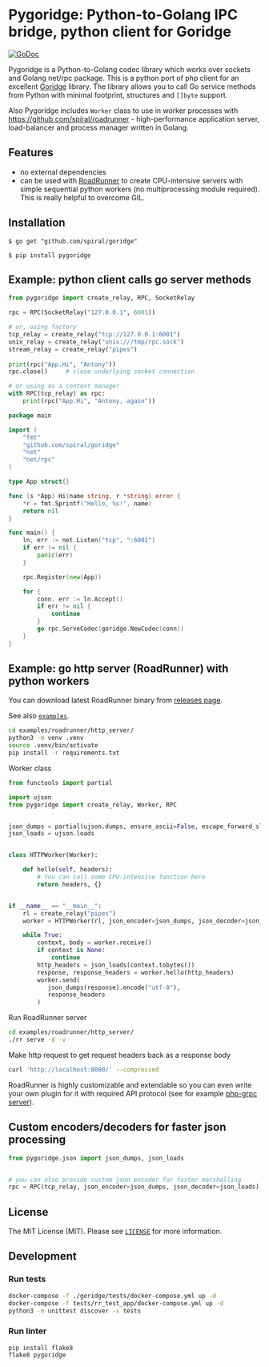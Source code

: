 Pygoridge: Python-to-Golang IPC bridge, python client for Goridge
=================================================
[![GoDoc](https://godoc.org/github.com/spiral/goridge?status.svg)](https://godoc.org/github.com/spiral/goridge)


Pygoridge is a Python-to-Golang codec library which works over sockets and Golang net/rpc package.
This is a python port of php client for an excellent [Goridge](https://github.com/spiral/goridge) library.
The library allows you to call Go service methods from Python with minimal footprint, structures and `[]byte` support.


Also Pygoridge includes `Worker` class to use in worker processes with https://github.com/spiral/roadrunner - high-performance application server, load-balancer and process manager written in Golang.

Features
--------
 - no external dependencies
 - can be used with [RoadRunner](https://github.com/spiral/roadrunner) to create CPU-intensive servers with simple sequential python workers (no multiprocessing module required). This is really helpful to overcome GIL.

Installation
------------
```
$ go get "github.com/spiral/goridge"
```
```
$ pip install pygoridge
```

Example: python client calls go server methods
----------------------------------------------
```python
from pygoridge import create_relay, RPC, SocketRelay

rpc = RPC(SocketRelay("127.0.0.1", 6001))

# or, using factory
tcp_relay = create_relay("tcp://127.0.0.1:6001")
unix_relay = create_relay("unix:///tmp/rpc.sock")
stream_relay = create_relay("pipes")
 
print(rpc("App.Hi", "Antony"))
rpc.close()     # close underlying socket connection 

# or using as a context manager
with RPC(tcp_relay) as rpc:
    print(rpc("App.Hi", "Antony, again"))
```

```go
package main

import (
    "fmt"
    "github.com/spiral/goridge"
    "net"
    "net/rpc"
)

type App struct{}

func (s *App) Hi(name string, r *string) error {
    *r = fmt.Sprintf("Hello, %s!", name)
    return nil
}

func main() {
    ln, err := net.Listen("tcp", ":6001")
    if err != nil {
        panic(err)
    }

    rpc.Register(new(App))

    for {
        conn, err := ln.Accept()
        if err != nil {
            continue
        }
        go rpc.ServeCodec(goridge.NewCodec(conn))
    }
}
```

Example: go http server (RoadRunner) with python workers
--------------------------------------------------------

You can download latest RoadRunner binary from [releases page](https://github.com/spiral/roadrunner/releases).

See also [`examples`](./examples).

```sh
cd examples/roadrunner/http_server/
python3 -m venv .venv
source .venv/bin/activate
pip install -r requirements.txt
```

Worker class

```python
from functools import partial

import ujson
from pygoridge import create_relay, Worker, RPC


json_dumps = partial(ujson.dumps, ensure_ascii=False, escape_forward_slashes=False)
json_loads = ujson.loads


class HTTPWorker(Worker):

    def hello(self, headers):
        # You can call some CPU-intensive function here
        return headers, {}


if __name__ == "__main__":
    rl = create_relay("pipes")
    worker = HTTPWorker(rl, json_encoder=json_dumps, json_decoder=json_loads)

    while True:
        context, body = worker.receive()
        if context is None:
            continue
        http_headers = json_loads(context.tobytes())
        response, response_headers = worker.hello(http_headers)
        worker.send(
           json_dumps(response).encode("utf-8"),
           response_headers 
        )

```

Run RoadRunner server
```sh
cd examples/roadrunner/http_server/
./rr serve -d -v
```

Make http request to get request headers back as a response body
```sh
curl 'http://localhost:8080/' --compressed
```

RoadRunner is highly customizable and extendable so you can even write your own plugin for it with required API protocol (see for example [php-grpc server](https://github.com/spiral/php-grpc)).


Custom encoders/decoders for faster json processing
---------------------------------------------------

```python
from pygoridge.json import json_dumps, json_loads


# you can also provide custom json encoder for faster marshalling
rpc = RPC(tcp_relay, json_encoder=json_dumps, json_decoder=json_loads)
```
 
License
-------

The MIT License (MIT). Please see [`LICENSE`](./LICENSE) for more information.


Development
-----------

### Run tests

```sh
docker-compose -f ./goridge/tests/docker-compose.yml up -d
docker-compose -f tests/rr_test_app/docker-compose.yml up -d
python3 -m unittest discover -s tests
```

### Run linter

```
pip install flake8
flake8 pygoridge
```